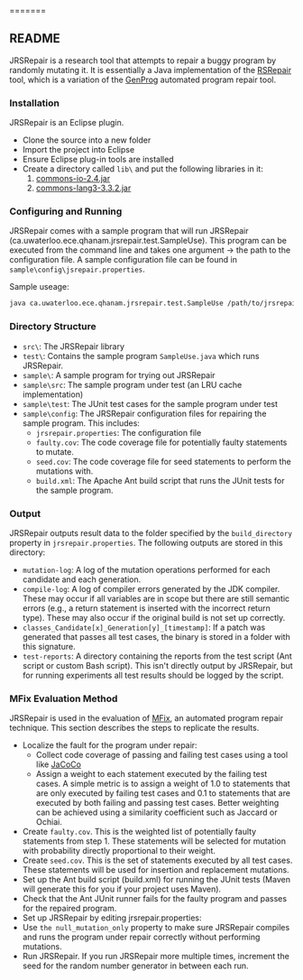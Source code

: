 =======
## README ##

JRSRepair is a research tool that attempts to repair a buggy program by randomly mutating it. It is essentially a Java implementation of the [RSRepair](http://qiyuhua.github.io/projects/rsrepair/) tool, which is a variation of the [GenProg](http://dijkstra.cs.virginia.edu/genprog/) automated program repair tool.

### Installation ###

JRSRepair is an Eclipse plugin.

* Clone the source into a new folder
* Import the project into Eclipse
* Ensure Eclipse plug-in tools are installed
* Create a directory called `lib\` and put the following libraries in it:
    1. [commons-io-2.4.jar](http://commons.apache.org/proper/commons-io/download_io.cgi)
    2. [commons-lang3-3.3.2.jar](http://commons.apache.org/proper/commons-lang/download_lang.cgi)

### Configuring and Running ###

JRSRepair comes with a sample program that will run JRSRepair (ca.uwaterloo.ece.qhanam.jrsrepair.test.SampleUse). This program can be executed from the command line and takes one argument -> the path to the configuration file. A sample configuration file can be found in `sample\config\jsrepair.properties`.

Sample useage:
```bash
java ca.uwaterloo.ece.qhanam.jrsrepair.test.SampleUse /path/to/jrsrepair.properties
```

### Directory Structure ###

* `src\`: The JRSRepair library
* `test\`: Contains the sample program `SampleUse.java` which runs JRSRepair.
* `sample\`: A sample program for trying out JRSRepair
* `sample\src`: The sample program under test (an LRU cache implementation)
* `sample\test`: The JUnit test cases for the sample program under test
* `sample\config`: The JRSRepair configuration files for repairing the sample program. This includes:
    * `jrsrepair.properties`: The configuration file
    * `faulty.cov`: The code coverage file for potentially faulty statements to mutate.
    * `seed.cov`: The code coverage file for seed statements to perform the mutations with.
    * `build.xml`: The Apache Ant build script that runs the JUnit tests for the sample program.

### Output ###

JRSRepair outputs result data to the folder specified by the `build_directory` property in `jrsrepair.properties`. The following outputs are stored in this directory:

* `mutation-log`: A log of the mutation operations performed for each candidate and each generation.
* `compile-log`: A log of compiler errors generated by the JDK compiler. These may occur if all variables are in scope but there are still semantic errors (e.g., a return statement is inserted with the incorrect return type). These may also occur if the original build is not set up correctly.
* `classes_Candidate[x]_Generation[y]_[timestamp]`: If a patch was generated that passes all test cases, the binary is stored in a folder with this signature.
* `test-reports`: A directory containing the reports from the test script (Ant script or custom Bash script). This isn't directly output by JRSRepair, but for running experiments all test results should be logged by the script.

### MFix Evaluation Method ###

JRSRepair is used in the evaluation of [MFix](http://asset.uwaterloo.ca/MFix/), an automated program repair technique. This section describes the steps to replicate the results.

* Localize the fault for the program under repair:
    * Collect code coverage of passing and failing test cases using a tool like [JaCoCo](http://www.eclemma.org/jacoco/)
    * Assign a weight to each statement executed by the failing test cases. A simple metric is to assign a weight of 1.0 to statements that are only executed by failing test cases and 0.1 to statements that are executed by both failing and passing test cases. Better weighting can be achieved using a similarity coefficient such as Jaccard or Ochiai. 
* Create `faulty.cov`. This is the weighted list of potentially faulty statements from step 1. These statements will be selected for mutation with probability directly proportional to their weight.
* Create `seed.cov`. This is the set of statements executed by all test cases. These statements will be used for insertion and replacement mutations.
* Set up the Ant build script (build.xml) for running the JUnit tests (Maven will generate this for you if your project uses Maven).
* Check that the Ant JUnit runner fails for the faulty program and passes for the repaired program.
* Set up JRSRepair by editing jrsrepair.properties:
* Use `the null_mutation_only` property to make sure JRSRepair compiles and runs the program under repair correctly without performing mutations.
* Run JRSRepair. If you run JRSRepair more multiple times, increment the seed for the random number generator in between each run.
